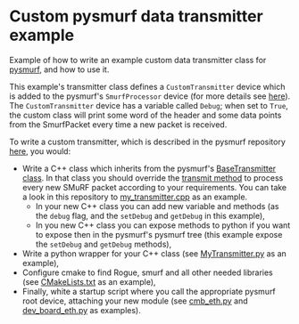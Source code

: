 # Custom pysmurf data transmitter example

Example of how to write an example custom data transmitter class for [pysmurf](https://github.com/slaclab/pysmurf), and how to use it.

This example's transmitter class defines a `CustomTransmitter` device which is added to the pysmurf's `SmurfProcessor` device (for more details see [here](https://github.com/slaclab/pysmurf/blob/pre-release/README.SmurfProcessor.md)). The `CustomTransmitter` device has a variable called `Debug`; when set to `True`, the custom class will print some word of the header and some data points from the SmurfPacket every time a new packet is received.

To write a custom transmitter, which is described in the pysmurf repository [here](https://github.com/slaclab/pysmurf/blob/pre-release/README.CustomDataTransmitter.md), you would:
- Write a C++ class which inherits from the pysmurf's [BaseTransmitter class](https://github.com/slaclab/pysmurf/blob/pre-release/include/smurf/core/transmitters/BaseTransmitter.h). In that class you should override the [transmit method](https://github.com/slaclab/pysmurf/blob/pre-release/include/smurf/core/transmitters/BaseTransmitter.h#L74) to process every new SMuRF packet according to your requirements. You can take a look in this repository to [my_transmitter.cpp](src/my_transmitter.cpp) as an example.
  - In your new C++ class you can add new variable and methods (as the `debug` flag, and the `setDebug` and `getDebug` in this example),
  - In you new C++ class you can expose methods to python if you want to expose then in the pysmurf's pysmurf tree (this example expose the `setDebug` and `getDebug` methods),
- Write a python wrapper for your C++ class (see [MyTransmitter.py](python/mymodule/transmitters/_MyTransmitter.py) as an example),
- Configure cmake to find Rogue, smurf and all other needed libraries (see [CMakeLists.txt](CMakeLists.txt) as an example),
- Finally, white a startup script where you call the appropriate pysmurf root device, attaching your new module (see [cmb_eth.py](server_scripts/cmb_eth.py) and [dev_board_eth.py](server_scripts/dev_board_eth.py) as examples).
